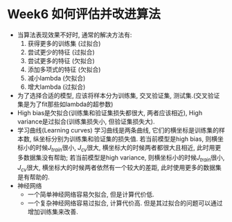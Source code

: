 # Week6 如何评估并改进算法
- 当算法表现效果不好时, 通常的解决方法有:
  1. 获得更多的训练集 (过拟合)
  2. 尝试更少的特征 (过拟合)
  3. 尝试更多的特征 (欠拟合)
  4. 添加多项式的特征 (欠拟合)
  5. 减小lambda (欠拟合)
  6. 增大lambda (过拟合)
- 为了选择合适的模型, 应该将样本分为训练集, 交叉验证集, 测试集.(交叉验证集是为了fit那些如lambda的超参数)
- High bias是欠拟合(训练集和验证集损失都很大, 两者应该相近), High variance是过拟合(训练集损失小, 但验证集损失大).
- 学习曲线(Learning curves)
  学习曲线是两条曲线, 它们的横坐标是训练集的样本数, 纵坐标分别为训练集和验证集的损失值. 若当前模型是high bias, 则横坐标小的时候$J_{train}$很小, $J_{cv}$很大, 横坐标大的时候两者都很大且相近, 此时用更多数据集没有帮助; 若当前模型是high variance, 则横坐标小的时候$J_{train}$很小, $J_{cv}$很大, 横坐标大的时候两者依然有一个较大的差距, 此时使用更多的数据集是有帮助的.
- 神经网络
  - 一个简单神经网络容易欠拟合, 但是计算代价低.
  - 一个复杂神经网络容易过拟合, 计算代价高. 但是其过拟合的问题可以通过增加训练集来改善.
